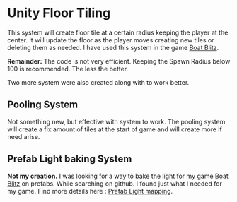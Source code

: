 # Unity Floor Tiling

This system will create floor tile at a certain radius keeping the player at the center. It will update the floor as the player moves creating new tiles or deleting them as needed.
I have used this system in the game [Boat Blitz](https://play.google.com/store/apps/details?id=com.novalabs.bb&pcampaignid=web_share).

<b>Remainder:</b> The code is not very efficient. Keeping the Spawn Radius below 100 is recommended. 
The less the better. 

Two more system were also created along with to work better. 

## Pooling System
Not something new, but effective with system to work. The pooling system will create a fix amount of tiles at
the start of game and will create more if need arise.

## Prefab Light baking System
<b>Not my creation.</b> I was looking for a way to bake the light for my game [Boat Blitz](https://play.google.com/store/apps/details?id=com.novalabs.bb&pcampaignid=web_share) on prefabs.
While searching on github. I found just what I needed for my game. Find more details here : [Prefab Light mapping](https://github.com/Ayfel/PrefabLightmapping).

